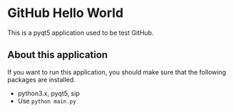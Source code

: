 # GitHub Hello World
This is a pyqt5 application used to be test GitHub.
## About this application
If you want to run this application, you should make sure that the following packages are installed.
* python3.x, pyqt5, sip
* Use `python main.py`
